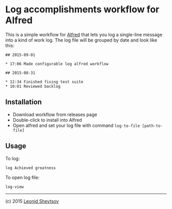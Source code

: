 # Log accomplishments workflow for Alfred

This is a simple workflow for [Alfred](https://www.alfredapp.com/) that lets you log a single-line message into a kind of work log. The log file will be grouped by date and look like this:

```
## 2015-09-01

* 17:06 Made configurable log alfred workflow

## 2015-08-31

* 12:34 Finished fixing test suite
* 10:01 Reviewed backlog
```

## Installation

* Download workflow from releases page
* Double-click to install into Alfred
* Open alfred and set your log file with command `log-to-file [path-to-file]`

## Usage

To log:

```
log Achieved greatness
```

To open log file:

```
log-view
```

* * *

(c) 2015 [Leonid Shevtsov](http://leonid.shevtsov.me)
